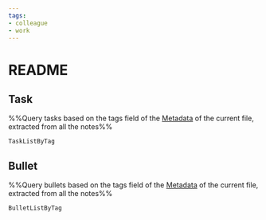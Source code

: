```yaml
---
tags: 
- colleague
- work
---
```


# README

## Task
%%Query tasks based on the tags field of the [Metadata](https://help.obsidian.md/Editing+and+formatting/Metadata) of the current file, extracted from all the notes%%
```PeriodicPARA
TaskListByTag
```

## Bullet
%%Query bullets based on the tags field of the [Metadata](https://help.obsidian.md/Editing+and+formatting/Metadata) of the current file, extracted from all the notes%%
```PeriodicPARA
BulletListByTag
```
